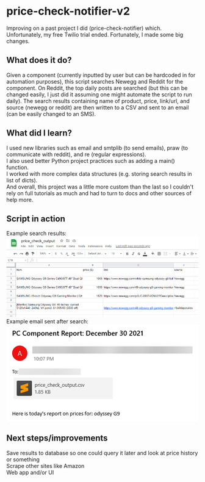 # price-check-notifier-v2  
Improving on a past project I did (price-check-notifier) which. Unfortunately, my free Twilio trial ended. Fortunately, I made some big changes.  
## What does it do?  
Given a component (currently inputted by user but can be hardcoded in for automation purposes), this script searches Newegg and Reddit for the component. On Reddit, the top daily posts are searched (but this can be changed easily, I just did it assuming one might automate the script to run daily). The search results containing name of product, price, link/url, and source (newegg or reddit) are then written to a CSV and sent to an email (can be easily changed to an SMS).  
## What did I learn?  
I used new libraries such as email and smtplib (to send emails), praw (to communicate with reddit), and re (regular expressions).  
I also used better Python project practices such as adding a main() function.  
I worked with more complex data structures (e.g. storing search results in list of dicts).  
And overall, this project was a little more custom than the last so I couldn't rely on full tutorials as much and had to turn to docs and other sources of help more.  
## Script in action  
Example search results:  
![](images/csv_example.png)  
Example email sent after search:  
![](images/email_example.png)  
## Next steps/improvements  
Save results to database so one could query it later and look at price history or something  
Scrape other sites like Amazon  
Web app and/or UI
